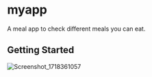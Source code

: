 # myapp

A meal app to check different meals you can eat.

## Getting Started

![Screenshot_1718361057](https://github.com/Saksham2401/meal_app/assets/93206567/61add61c-af87-4eec-8654-41ccd4ad76a6)
